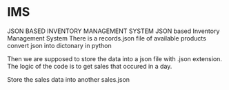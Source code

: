 # IMS
JSON BASED INVENTORY MANAGEMENT SYSTEM
JSON based Inventory Management System
There is a records.json file of available products
convert json into dictonary in python

Then we are supposed to store the data into a json file with .json extension. The logic of the code is to get sales that occured in a day.

Store the sales data into another  sales.json



